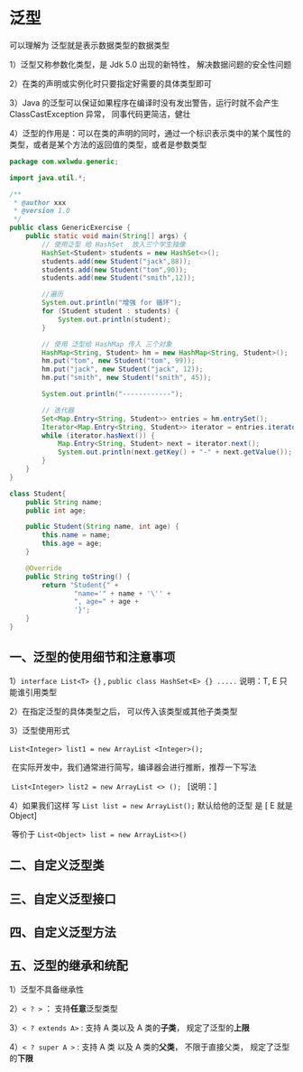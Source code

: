 # 泛型

可以理解为 泛型就是表示数据类型的数据类型

1）泛型又称参数化类型，是 Jdk 5.0 出现的新特性， 解决数据问题的安全性问题

2）在类的声明或实例化时只要指定好需要的具体类型即可

3）Java 的泛型可以保证如果程序在编译时没有发出警告，运行时就不会产生 ClassCastException 异常， 同事代码更简洁，健壮

4）泛型的作用是：可以在类的声明的同时，通过一个标识表示类中的某个属性的类型，或者是某个方法的返回值的类型，或者是参数类型

```java
package com.wxlwdu.generic;

import java.util.*;

/**
 * @author xxx
 * @version 1.0
 */
public class GenericExercise {
    public static void main(String[] args) {
        // 使用泛型 给 HashSet  放入三个学生独像
        HashSet<Student> students = new HashSet<>();
        students.add(new Student("jack",88));
        students.add(new Student("tom",90));
        students.add(new Student("smith",12));

        //遍历
        System.out.println("增强 for 循环");
        for (Student student : students) {
            System.out.println(student);
        }

        // 使用 泛型给 HashMap 传入 三个对象
        HashMap<String, Student> hm = new HashMap<String, Student>();
        hm.put("tom", new Student("tom", 99));
        hm.put("jack", new Student("jack", 12));
        hm.put("smith", new Student("smith", 45));

        System.out.println("------------");

        // 迭代器
        Set<Map.Entry<String, Student>> entries = hm.entrySet();
        Iterator<Map.Entry<String, Student>> iterator = entries.iterator();
        while (iterator.hasNext()) {
            Map.Entry<String, Student> next = iterator.next();
            System.out.println(next.getKey() + "-" + next.getValue());
        }
    }
}

class Student{
    public String name;
    public int age;

    public Student(String name, int age) {
        this.name = name;
        this.age = age;
    }

    @Override
    public String toString() {
        return "Student{" +
                "name='" + name + '\'' +
                ", age=" + age +
                '}';
    }
}

```

## 一、泛型的使用细节和注意事项

1）`interface List<T> {}` , `public class HashSet<E> {} .....`  说明：T, E 只能谁引用类型

2）在指定泛型的具体类型之后， 可以传入该类型或其他子类类型

3）泛型使用形式

​		`List<Integer> list1 = new ArrayList <Integer>();`

​		在实际开发中，我们通常进行简写，编译器会进行推断，推荐一下写法

​		`List<Integer> list2 = new ArrayList <> (); ` [说明：]

4）如果我们这样 写 `List list = new ArrayList();`  默认给他的泛型 是 [ <E>  E 就是 Object]

​	  等价于 `List<Object> list = new ArrayList<>()`

## 二、自定义泛型类

## 三、自定义泛型接口

## 四、自定义泛型方法

## 五、泛型的继承和统配

1）泛型不具备继承性

2）`< ? >` ： 支持**任意**泛型类型

3）`< ? extends A>` : 支持 A 类以及 A 类的**子类**， 规定了泛型的**上限**

4）`< ? super A >` : 支持 A  类 以及 A  类的**父类**， 不限于直接父类， 规定了泛型的**下限**

